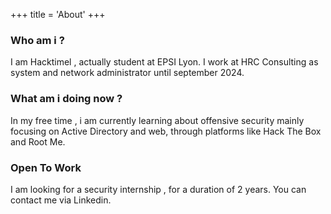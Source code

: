+++
title = 'About'
+++

### Who am i ?

I am Hacktimel , actually student at EPSI Lyon.
I work at HRC Consulting as system and network administrator until september 2024.

### What am i doing now ?

In my free time , i am currently learning about offensive security mainly focusing on Active Directory and web, through platforms like Hack The Box and Root Me.

### Open To Work

I am looking for a security internship , for a duration of 2 years.
You can contact me via Linkedin.

